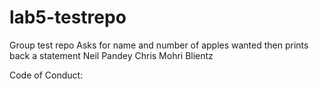 # lab5-testrepo
Group test repo
Asks for name and number of apples wanted then prints back a statement
Neil Pandey
Chris Mohri
Blientz

Code of Conduct: 
